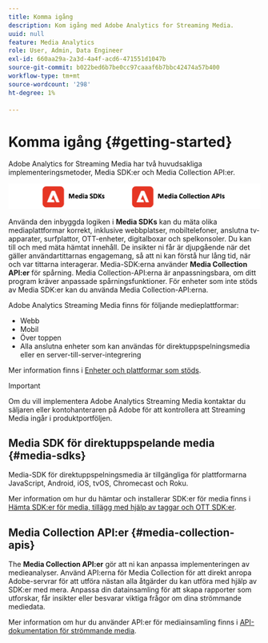 ```yaml
---
title: Komma igång
description: Kom igång med Adobe Analytics for Streaming Media.
uuid: null
feature: Media Analytics
role: User, Admin, Data Engineer
exl-id: 660aa29a-2a3d-4a4f-acd6-471551d1047b
source-git-commit: b022bed6b7be0cc97caaaf6b7bbc42474a57b400
workflow-type: tm+mt
source-wordcount: '298'
ht-degree: 1%

---
```


# Komma igång {#getting-started}

Adobe Analytics for Streaming Media har två huvudsakliga implementeringsmetoder, Media SDK:er och Media Collection API:er.

![metoder](assets/getting-started2.png)

Använda den inbyggda logiken i **Media SDKs** kan du mäta olika mediaplattformar korrekt, inklusive webbplatser, mobiltelefoner, anslutna tv-apparater, surfplattor, OTT-enheter, digitalboxar och spelkonsoler. Du kan till och med mäta hämtat innehåll. De insikter ni får är djupgående när det gäller användartittarnas engagemang, så att ni kan förstå hur lång tid, när och var tittarna interagerar. Media-SDK:erna använder **Media Collection API:er** för spårning. Media Collection-API:erna är anpassningsbara, om ditt program kräver anpassade spårningsfunktioner. För enheter som inte stöds av Media SDK:er kan du använda Media Collection-API:erna.

Adobe Analytics Streaming Media finns för följande medieplattformar:

* Webb
* Mobil
* Över toppen
* Alla anslutna enheter som kan användas för direktuppspelningsmedia eller en server-till-server-integrering

Mer information finns i [Enheter och plattformar som stöds](/help/getting-started/supported-devices.md).

>[!IMPORTANT]
>
>Om du vill implementera Adobe Analytics Streaming Media kontaktar du säljaren eller kontohanteraren på Adobe för att kontrollera att Streaming Media ingår i produktportföljen.

## Media SDK för direktuppspelande media {#media-sdks}

Media-SDK för direktuppspelningsmedia är tillgängliga för plattformarna JavaScript, Android, iOS, tvOS, Chromecast och Roku.

Mer information om hur du hämtar och installerar SDK:er för media finns i [Hämta SDK:er för media, tillägg med hjälp av taggar och OTT SDK:er](/help/getting-started/download-sdks.md).


## Media Collection API:er {#media-collection-apis}

The **Media Collection API:er** gör att ni kan anpassa implementeringen av medieanalyser. Använd API:erna för Media Collection för att direkt anropa Adobe-servrar för att utföra nästan alla åtgärder du kan utföra med hjälp av SDK:er med mera. Anpassa din datainsamling för att skapa rapporter som utforskar, får insikter eller besvarar viktiga frågor om dina strömmande mediedata.

Mer information om hur du använder API:er för mediainsamling finns i [API-dokumentation för strömmande media](/help/implementation/media-collection-api/mc-api-overview.md).
